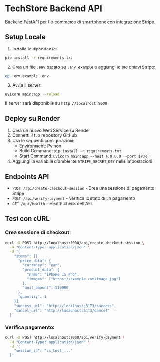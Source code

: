 # TechStore Backend API

  Backend FastAPI per l'e-commerce di smartphone con integrazione Stripe.

  ## Setup Locale

  1. Installa le dipendenze:
  ```bash
  pip install -r requirements.txt
  ```

  2. Crea un file `.env` basato su `.env.example` e aggiungi le tue chiavi Stripe:
  ```bash
  cp .env.example .env
  ```

  3. Avvia il server:
  ```bash
  uvicorn main:app --reload
  ```

  Il server sarà disponibile su `http://localhost:8000`

  ## Deploy su Render

  1. Crea un nuovo Web Service su Render
  2. Connetti il tuo repository GitHub
  3. Usa le seguenti configurazioni:
     - Environment: Python
     - Build Command: `pip install -r requirements.txt`
     - Start Command: `uvicorn main:app --host 0.0.0.0 --port $PORT`
  4. Aggiungi la variabile d'ambiente `STRIPE_SECRET_KEY` nelle impostazioni

  ## Endpoints API

  - `POST /api/create-checkout-session` - Crea una sessione di pagamento Stripe
  - `POST /api/verify-payment` - Verifica lo stato di un pagamento
  - `GET /api/health` - Health check dell'API

  ## Test con cURL

  ### Crea sessione di checkout:
  ```bash
  curl -X POST http://localhost:8000/api/create-checkout-session \
    -H "Content-Type: application/json" \
    -d '{
      "items": [{
        "price_data": {
          "currency": "eur",
          "product_data": {
            "name": "iPhone 15 Pro",
            "images": ["https://example.com/image.jpg"]
          },
          "unit_amount": 119900
        },
        "quantity": 1
      }],
      "success_url": "http://localhost:5173/success",
      "cancel_url": "http://localhost:5173/cancel"
    }'
  ```

  ### Verifica pagamento:
  ```bash
  curl -X POST http://localhost:8000/api/verify-payment \
    -H "Content-Type: application/json" \
    -d '{
      "session_id": "cs_test_..."
    }'
  ```
